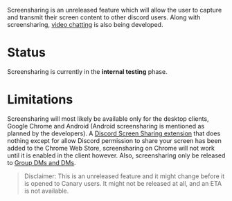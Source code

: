 <!-- TITLE:Screensharing -->
<!-- SUBTITLE:Coming Soon! -->

Screensharing is an unreleased feature which will allow the user to capture and transmit their screen content to other discord users. Along with screensharing, [video chatting](/video-chat) is also being developed.

# Status
Screensharing is currently in the **internal testing** phase.
# Limitations
Screensharing will most likely be available only for the desktop clients, Google Chrome and Android (Android screensharing is mentioned as planned by the developers). A [Discord Screen Sharing extension](https://chrome.google.com/webstore/detail/discord-screen-sharing/lcbhdgefieegnkbopmgklhlpjjdgmbog) that does nothing except for allow Discord permission to share your screen has been added to the Chrome Web Store, screensharing on Chrome will not work until it is enabled in the client however. Also, screensharing only be released to [Group DMs and DMs](/direct-messages).

> Disclaimer: This is an unreleased feature and it might change before it is opened to Canary users. It might not be released at all, and an ETA is not available.